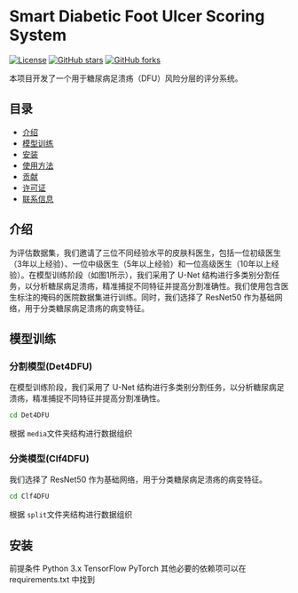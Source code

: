 # Smart Diabetic Foot Ulcer Scoring System

[![License](https://img.shields.io/github/license/用户名/仓库名)](LICENSE)
[![GitHub stars](https://img.shields.io/github/stars/用户名/仓库名)](https://github.com/用户名/仓库名/stargazers)
[![GitHub forks](https://img.shields.io/github/forks/用户名/仓库名)](https://github.com/用户名/仓库名/network)

本项目开发了一个用于糖尿病足溃疡（DFU）风险分层的评分系统。

## 目录

- [介绍](#介绍)
- [模型训练](#模型训练)
- [安装](#安装)
- [使用方法](#使用方法)
- [贡献](#贡献)
- [许可证](#许可证)
- [联系信息](#联系信息)

## 介绍
为评估数据集，我们邀请了三位不同经验水平的皮肤科医生，包括一位初级医生（3年以上经验）、一位中级医生（5年以上经验）和一位高级医生（10年以上经验）。在模型训练阶段（如图1所示），我们采用了 U-Net 结构进行多类别分割任务，以分析糖尿病足溃疡，精准捕捉不同特征并提高分割准确性。我们使用包含医生标注的掩码的医院数据集进行训练。同时，我们选择了 ResNet50 作为基础网络，用于分类糖尿病足溃疡的病变特征。

## 模型训练

### 分割模型(Det4DFU)

在模型训练阶段，我们采用了 U-Net 结构进行多类别分割任务，以分析糖尿病足溃疡，精准捕捉不同特征并提高分割准确性。
```sh
cd Det4DFU
```
根据 `media`文件夹结构进行数据组织
### 分类模型(Clf4DFU)
我们选择了 ResNet50 作为基础网络，用于分类糖尿病足溃疡的病变特征。
```sh
cd Clf4DFU
```
根据 `split`文件夹结构进行数据组织
## 安装
前提条件
Python 3.x
TensorFlow
PyTorch
其他必要的依赖项可以在 requirements.txt 中找到
